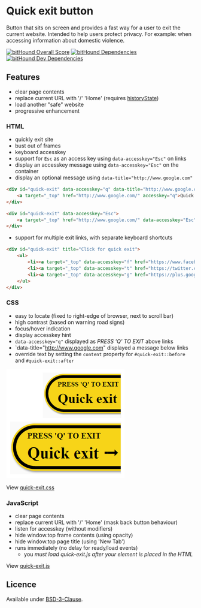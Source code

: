 Quick exit button
=================

Button that sits on screen and provides a fast way for a user to exit the current website.
Intended to help users protect privacy. For example: when accessing information about domestic violence.

[![bitHound Overall Score](https://www.bithound.io/github/bboyle/quick-exit/badges/score.svg)](https://www.bithound.io/github/bboyle/quick-exit)
[![bitHound Dependencies](https://www.bithound.io/github/bboyle/quick-exit/badges/dependencies.svg)](https://www.bithound.io/github/bboyle/quick-exit/gh-pages/dependencies/npm)
[![bitHound Dev Dependencies](https://www.bithound.io/github/bboyle/quick-exit/badges/devDependencies.svg)](https://www.bithound.io/github/bboyle/quick-exit/gh-pages/dependencies/npm)

Features
--------

- clear page contents
- replace current URL with '/' 'Home' (requires [historyState](http://caniuse.com/#feat=history))
- load another "safe" website
- progressive enhancement

### HTML

- quickly exit site
- bust out of frames
- keyboard accesskey
- support for `Esc` as an access key using `data-accesskey="Esc"` on links
- display an accesskey message using `data-accesskey="Esc"` on the container
- display an optional message using `data-title="http://www.google.com"`

```html
<div id="quick-exit" data-accesskey="q" data-title="http://www.google.com/">
    <a target="_top" href="http://www.google.com/" accesskey="q">Quick exit ➟</a>
</div>
```

```html
<div id="quick-exit" data-accesskey="Esc">
    <a target="_top" href="http://www.google.com/" data-accesskey="Esc">Quick exit ➟</a>
</div>
```

- support for multiple exit links, with separate keyboard shortcuts

```html
<div id="quick-exit" title="Click for quick exit">
	<ul>
		<li><a target="_top" data-accesskey="f" href="https://www.facebook.com/"><svg viewBox="0 0 266.79999 266.89999"><path d="M252.1 0H14.7C6.6 0 0 6.6 0 14.7v237.4c0 8.1 6.6 14.7 14.7 14.7h127.8V163.5h-34.8v-40.3h34.8V93.5c0-34.5 21.1-53.2 51.8-53.2 14.7 0 27.4 1.1 31.1 1.6v36h-21.3c-16.7 0-20 7.9-20 19.6v25.7H224l-5.2 40.3h-34.7v103.4h68c8.1 0 14.7-6.6 14.7-14.7V14.7c0-8.2-6.5-14.7-14.7-14.7z"/></svg></a></li>
		<li><a target="_top" data-accesskey="t" href="https://twitter.com/"><svg viewBox="0 0 273.29999 222.3"><path d="M273.3 26.3c-10.1 4.5-20.9 7.5-32.2 8.8 11.6-6.9 20.5-17.9 24.7-31-10.8 6.4-22.8 11.1-35.6 13.6A55.92 55.92 0 0 0 189.3 0c-31 0-56.1 25.1-56.1 56.1 0 4.4.5 8.7 1.5 12.8-46.6-2.3-87.9-24.7-115.6-58.6-4.8 8.3-7.6 17.9-7.6 28.2 0 19.5 9.9 36.6 25 46.7-9.2-.3-17.8-2.8-25.4-7v.7c0 27.2 19.3 49.8 45 55-4.7 1.3-9.7 2-14.8 2-3.6 0-7.1-.4-10.6-1 7.1 22.3 27.9 38.5 52.4 39-19.2 15-43.4 24-69.7 24-4.5 0-9-.3-13.4-.8 24.8 15.9 54.3 25.2 86 25.2 103.2 0 159.6-85.5 159.6-159.6 0-2.4-.1-4.9-.2-7.3 10.9-7.9 20.4-17.8 27.9-29.1z"/></svg></a></li>
		<li><a target="_top" data-accesskey="g" href="https://plus.google.com/"><svg viewBox="0 0 22 14"><path d="M7 6v2.4h3.97c-.16 1.03-1.2 3.02-3.97 3.02-2.39 0-4.34-1.98-4.34-4.42S4.61 2.58 7 2.58c1.36 0 2.27.58 2.79 1.08l1.9-1.83C10.47.69 8.89 0 7 0 3.13 0 0 3.13 0 7s3.13 7 7 7c4.04 0 6.72-2.84 6.72-6.84 0-.46-.05-.81-.11-1.16H7zM22 6h-2V4h-2v2h-2v2h2v2h2V8h2"/></svg></a></li>
	</ul>
</div>

```

### CSS

- easy to locate (fixed to right-edge of browser, next to scroll bar)
- high contrast (based on warning road signs)
- focus/hover indication
- display accesskey hint
- `data-accesskey="q"` displayed as *PRESS 'Q' TO EXIT* above links
- `data-title="http://www.google.com" displayed a message below links
- override text by setting the `content` property for `#quick-exit::before` and `#quick-exit::after`

![Screenshot of default and hover states](quick-exit-css.png)

View [quick-exit.css](src/quick-exit.css)

### JavaScript

- clear page contents
- replace current URL with '/' 'Home' (mask back button behaviour)
- listen for accesskey (without modifiers)
- hide window.top frame contents (using opacity)
- hide window.top page title (using 'New Tab')
- runs immediately (no delay for ready/load events)
  - you *must load quick-exit.js after your element is placed in the HTML*

View [quick-exit.js](src/quick-exit.js)


Licence
-------

Available under [BSD-3-Clause](LICENSE).
